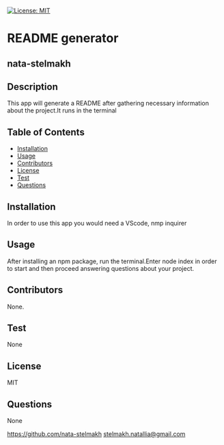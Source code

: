 
 
  [![License: MIT](https://img.shields.io/badge/License-MIT-yellow.svg)](https://opensource.org/licenses/MIT)
  # README generator
  ## nata-stelmakh
  
  ## Description 
  
  This app will generate a README  after gathering necessary information about the project.It runs in the terminal
  

  ## Table of Contents  
  * [Installation](#installation)
  * [Usage](#usage)
  * [Contributors](#contibutors)
  * [License](#license)
  * [Test](#test)
  * [Questions](#questions)
  
  ## Installation 
  
  In order to use this app you would need a VScode, nmp inquirer

  ## Usage
  
  After installing an npm package, run the terminal.Enter node index in order to start and then proceed answering questions about your project.

  ## Contributors
  
  None.

  ## Test
  
  None

  ## License
  
  MIT

  ## Questions
  
  None

  https://github.com/nata-stelmakh
  stelmakh.natallia@gmail.com
